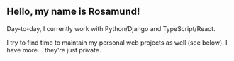 ## Hello, my name is Rosamund!
Day-to-day, I currently work with Python/Django and TypeScript/React.

I try to find time to maintain my personal web projects as well (see below). I have more... they're just private.
